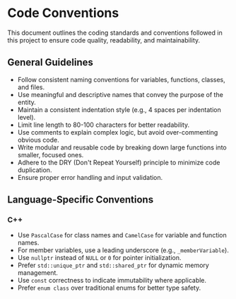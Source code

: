 # Code Conventions

This document outlines the coding standards and conventions followed in this project to ensure code quality, readability, and maintainability.

## General Guidelines

- Follow consistent naming conventions for variables, functions, classes, and files.
- Use meaningful and descriptive names that convey the purpose of the entity.
- Maintain a consistent indentation style (e.g., 4 spaces per indentation level).
- Limit line length to 80-100 characters for better readability.
- Use comments to explain complex logic, but avoid over-commenting obvious code.
- Write modular and reusable code by breaking down large functions into smaller, focused ones.
- Adhere to the DRY (Don't Repeat Yourself) principle to minimize code duplication.
- Ensure proper error handling and input validation.

## Language-Specific Conventions

### C++

- Use `PascalCase` for class names and `CamelCase` for variable and function names.
- For member variables, use a leading underscore (e.g., `_memberVariable`).
- Use `nullptr` instead of `NULL` or `0` for pointer initialization.
- Prefer `std::unique_ptr` and `std::shared_ptr` for dynamic memory management.
- Use `const` correctness to indicate immutability where applicable.
- Prefer `enum class` over traditional enums for better type safety.
